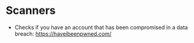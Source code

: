 # Scanners
- Checks if you have an account that has been compromised in a data breach:
https://haveibeenpwned.com/
